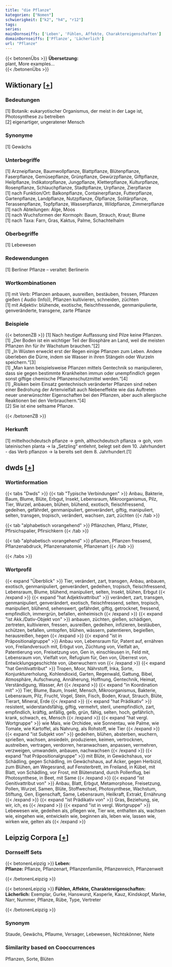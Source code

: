 ```yaml
---
title: "die Pflanze"
kategorien: ["Nomen"]
schwierigkeit: ["k2", "h4", "r12"]
tags:
series:
mainDornseiffs: ['Leben', 'Fühlen, Affekte, Charaktereigenschaften']
domainDornseiffs: ['Pflanze', 'Lächerlich']
url: "Pflanze"
---
```


{{< betonenÜbs >}}
**Übersetzung:**  
plant, More examples...  
{{< /betonenÜbs >}}

## Wiktionary [[+](https://de.wiktionary.org/wiki/Pflanze)]

### Bedeutungen
[1] Botanik: eukaryotischer Organismus, der meist in der Lage ist, Photosynthese zu betreiben  
[2] eigenartiger, ungeratener Mensch  

### Synonyme
[1] Gewächs  

### Unterbegriffe
[1] Arzneipflanze, Baumwollpflanze, Blattpflanze, Blütenpflanze, Faserpflanze, Gemüsepflanze, Grünpflanze, Gewürzpflanze, Giftpflanze, Heilpflanze, Indikatorpflanze, Jungpflanze, Kletterpflanze, Kulturpflanze, Rosenpflanze, Schlauchpflanze, Stadtpflanze, Urpflanze, Zierpflanze  
[1] nach Funktion/Ort: Balkonpflanze, Containerpflanze, Futterpflanze, Gartenpflanze, Landpflanze, Nutzpflanze, Ölpflanze, Solitärpflanze, Terassenpflanze, Topfpflanze, Wasserpflanze, Wildpflanze, Zimmerpflanze  
[1] nach Abteilungen: Alge, Moos  
[1] nach Wuchsformen der Kormoph: Baum, Strauch, Kraut; Blume  
[1] nach Taxa: Farn, Gras, Kaktus, Palme, Schachtelhalm  

### Oberbegriffe
[1] Lebewesen  

### Redewendungen
[1] Berliner Pflanze – veraltet: Berlinerin  

### Wortkombinationen
[1] mit Verb: Pflanzen anbauen, ausreißen, bestäuben, fressen, Pflanzen gießen ( Audio (Info)), Pflanzen kultivieren, schneiden, züchten  
[1] mit Adjektiv: blühende, exotische, fleischfressende, genmanipulierte, genveränderte, transgene, zarte Pflanze  

### Beispiele
{{< betonenZB >}}
[1] Nach heutiger Auffassung sind Pilze keine Pflanzen.  
[1] „Der Boden ist ein wichtiger Teil der Biosphäre an Land, weil die meisten Pflanzen ihn für ihr Wachstum brauchen.“[2]  
[1] „In Wüsten erweckt erst der Regen einige Pflanzen zum Leben. Andere überleben die Dürre, indem sie Wasser in ihren Stängeln oder Wurzeln speichern.“[3]  
[1] „Man kann beispielsweise Pflanzen mittels Gentechnik so manipulieren, dass sie gegen bestimmte Krankheiten immun oder unempfindlich gegen sonst giftige chemische Pflanzenschutzmittel werden.“[4]  
[1] „Risiken beim Einsatz gentechnisch veränderter Pflanzen sind neben einer Bedrohung der Artenvielfalt auch Nebeneffekte wie das Auftreten neuer unerwünschter Eigenschaften bei den Pflanzen, aber auch allergische Reaktionen bei den Verbrauchern.“[4]  
[2] Sie ist eine seltsame Pflanze.  

{{< /betonenZB >}}
### Herkunft
[1] mittelhochdeutsch pflanze → gmh, althochdeutsch pflanza → goh, vom lateinischen planta → la „Setzling“ entlehnt, belegt seit dem 10. Jahrhundert - das Verb pflanzon → la bereits seit dem 8. Jahrhundert.[1]  



## dwds [[+](https://www.dwds.de/wb/Pflanze)]

### Wortinformation
{{< tabs "Dwds" >}}
{{< tab "Typische Verbindungen" >}}
Anbau, Bakterie, Baum, Blume, Blüte, Erbgut, Insekt, Lebensraum, Mikroorganismus, Pilz, Tier, Wurzel, anbauen, blühen, blühend, exotisch, fleischfressend, gedeihen, gefährdet, genmanipuliert, genverändert, giftig, manipuliert, selten, transgen, tropisch, verändert, wachsen, zart, züchten
{{< /tab >}}

{{< tab "alphabetisch vorangehend" >}}
Pflänzchen, Pflanz, Pfister, Pfirsichspalier, Pfirsichkern
{{< /tab >}}

{{< tab "alphabetisch vorangehend" >}}
pflanzen, Pflanzen fressend, Pflanzenabdruck, Pflanzenanatomie, Pflanzenart
{{< /tab >}}

{{< /tabs >}}

### Wortprofil
{{< expand "Überblick" >}} Tier, verändert, zart, transgen, Anbau, anbauen, exotisch, genmanipuliert, genverändert, gedeihen, tropisch, fleischfressend, Lebensraum, Blume, blühend, manipuliert, selten, Insekt, blühen, Erbgut {{< /expand >}}
{{< expand "hat Adjektivattribut" >}} verändert, zart, transgen, genmanipuliert, genverändert, exotisch, fleischfressend, selten, tropisch, manipuliert, blühend, sehenswert, gefährdet, giftig, getrocknet, fressend, empfindlich, immergrün, befallen, einheimisch {{< /expand >}}
{{< expand "ist Akk./Dativ-Objekt von" >}} anbauen, züchten, gießen, schädigen, zertreten, kultivieren, fressen, ausreißen, gedeihen, infizieren, bestäuben, schützen, befallen, umtopfen, blühen, wässern, patentieren, begießen, herausreißen, hegen {{< /expand >}}
{{< expand "ist in Präpositionalgruppe" >}} Anbau von, Lebensraum für, Patent auf, ernähren von, Freilandversuch mit, Erbgut von, Züchtung von, Vielfalt an, Patentierung von, Freisetzung von, Gen in, einschleusen in, Feld mit, Lebensraum von, Vielfalt von, Refugium für, Gen von, Überrest von, Entwicklungsgeschichte von, überwuchern von {{< /expand >}}
{{< expand "hat Genitivattribut" >}} Tropen, Moor, Nährstoff, Inka, Sorte, Konjunkturerholung, Kohlendioxid, Garten, Regenwald, Gattung, Bibel, Atmosphäre, Aufschwung, Annäherung, Hoffnung, Gentechnik, Heimat, Verständigung, Wasser, Art {{< /expand >}}
{{< expand "in Koordination mit" >}} Tier, Blume, Baum, Insekt, Mensch, Mikroorganismus, Bakterie, Lebensraum, Pilz, Frucht, Vogel, Stein, Fisch, Boden, Kraut, Strauch, Blüte, Tierart, Mineral, Erde {{< /expand >}}
{{< expand "hat Prädikativ" >}} resistent, widerstandsfähig, giftig, vermehrt, steril, unempfindlich, zart, empfindlich, kräftig, anfällig, gelb, grün, fähig, selten, hoch, gefährlich, krank, schwach, es, Mensch {{< /expand >}}
{{< expand "hat vergl. Wortgruppe" >}} wie Mais, wie Orchidee, wie Sonnentau, wie Palme, wie Tomate, wie Kartoffel, als Nahrung, als Rohstoff, wie Tier {{< /expand >}}
{{< expand "ist Subjekt von" >}} gedeihen, blühen, absterben, wuchern, sprießen, wachsen, ansiedeln, produzieren, keimen, vertrocknen, austreiben, vertragen, verdorren, heranwachsen, anpassen, vermehren, verzweigen, umwandeln, anbauen, nachwachsen {{< /expand >}}
{{< expand "hat Präpositionalgruppe" >}} mit Blüte, in Gewächshaus, vor Schädling, gegen Schädling, im Gewächshaus, auf Acker, gegen Herbizid, zum Blühen, am Wegesrand, auf Fensterbrett, im Freiland, in Kübel, mit Blatt, von Schädling, vor Frost, mit Blütenstand, durch Pollenflug, bei Photosynthese, in Beet, mit Same {{< /expand >}}
{{< expand "ist Genitivattribut von" >}} Anbau, Blatt, Erbgut, Metamorphose, Freisetzung, Pollen, Wurzel, Samen, Blüte, Stoffwechsel, Photosynthese, Wachstum, Stiftung, Gen, Eigenschaft, Same, Lebensraum, Heilkraft, Extrakt, Ernährung {{< /expand >}}
{{< expand "ist Prädikativ von" >}} Gras, Beziehung, sie, wir, ich, es {{< /expand >}}
{{< expand "ist in vergl. Wortgruppe" >}} Lebewesen wie, gedeihen als, pflegen wie, Tier wie, enthalten als, wachsen wie, eingehen wie, entwickeln wie, beginnen als, leben wie, lassen wie, wirken wie, gelten als {{< /expand >}}

## Leipzig Corpora [[+](https://corpora.uni-leipzig.de/en/res?word=Pflanze&corpusId=deu_newscrawl-public_2018)]

### Dornseiff Sets
{{< betonenLeipzig >}}
**Leben:**  
**Pflanze:** Pflanze, Pflanzenart, Pflanzenfamilie, Pflanzenreich, Pflanzenwelt  

{{< /betonenLeipzig >}}


{{< betonenLeipzig >}}
**Fühlen, Affekte, Charaktereigenschaften:**  
**Lächerlich:** Exemplar, Gurke, Hanswurst, Kasperle, Kauz, Kindskopf, Marke, Narr, Nummer, Pflanze, Rübe, Type, Vertreter  

{{< /betonenLeipzig >}}

### Synonym
Staude, Gewächs, Pflaume, Versager, Lebewesen, Nichtskönner, Niete


### Similarity based on Cooccurrences
Pflanzen, Sorte, Blüten


